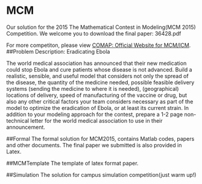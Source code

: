 # MCM
Our solution for the 2015 The Mathematical Contest in Modeling(MCM 2015) Competition.
We welcome you to download the final paper: 36428.pdf

For more competiton, please view [COMAP: Official Website for MCM/ICM].
##Problem Description:
Eradicating Ebola
 

The world medical association has announced that their new medication could stop Ebola and cure patients whose disease is not advanced. Build a realistic, sensible, and useful model that considers not only the spread of the disease, the quantity of the medicine needed, possible feasible delivery systems (sending the medicine to where it is needed), (geographical) locations of delivery, speed of manufacturing of the vaccine or drug, but also any other critical factors your team considers necessary as part of the model to optimize the eradication of Ebola, or at least its current strain. In addition to your modeling approach for the contest, prepare a 1-2 page non-technical letter for the world medical association to use in their announcement.

##Formal
The formal solution for MCM2015, contains Matlab codes, papers and other documents. The final paper we submitted is also provided 
in Latex.

##MCMTemplate
The template of latex format paper.

##Simulation
The solution for campus simulation competition(just warm up!)

 [COMAP: Official Website for MCM/ICM]:http://www.comap.com/
